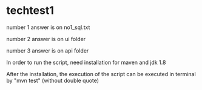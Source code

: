 # techtest1
number 1 answer is on no1_sql.txt

number 2 answer is on ui folder

number 3 answer is on api folder

In order to run the script, need installation for maven and jdk 1.8

After the installation, the execution of the script can be executed in terminal by "mvn test" (without double quote)

